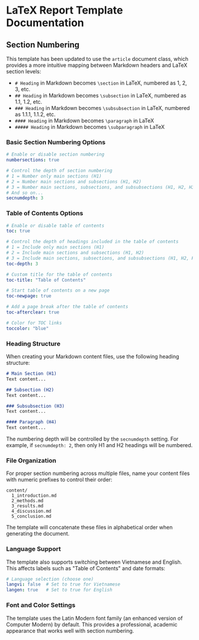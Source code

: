 # LaTeX Report Template Documentation

## Section Numbering

This template has been updated to use the `article` document class, which provides a more intuitive mapping between Markdown headers and LaTeX section levels:

- `# Heading` in Markdown becomes `\section` in LaTeX, numbered as 1, 2, 3, etc.
- `## Heading` in Markdown becomes `\subsection` in LaTeX, numbered as 1.1, 1.2, etc.
- `### Heading` in Markdown becomes `\subsubsection` in LaTeX, numbered as 1.1.1, 1.1.2, etc.
- `#### Heading` in Markdown becomes `\paragraph` in LaTeX
- `##### Heading` in Markdown becomes `\subparagraph` in LaTeX

### Basic Section Numbering Options

```yaml
# Enable or disable section numbering
numbersections: true

# Control the depth of section numbering
# 1 = Number only main sections (H1)
# 2 = Number main sections and subsections (H1, H2)
# 3 = Number main sections, subsections, and subsubsections (H1, H2, H3)
# And so on...
secnumdepth: 3
```

### Table of Contents Options

```yaml
# Enable or disable table of contents
toc: true

# Control the depth of headings included in the table of contents
# 1 = Include only main sections (H1)
# 2 = Include main sections and subsections (H1, H2)
# 3 = Include main sections, subsections, and subsubsections (H1, H2, H3)
toc-depth: 3

# Custom title for the table of contents
toc-title: "Table of Contents"

# Start table of contents on a new page
toc-newpage: true

# Add a page break after the table of contents
toc-afterclear: true

# Color for TOC links
toccolor: "blue"
```

### Heading Structure

When creating your Markdown content files, use the following heading structure:

```markdown
# Main Section (H1)
Text content...

## Subsection (H2)
Text content...

### Subsubsection (H3)
Text content...

#### Paragraph (H4)
Text content...
```

The numbering depth will be controlled by the `secnumdepth` setting. For example, if `secnumdepth: 2`, then only H1 and H2 headings will be numbered.

### File Organization

For proper section numbering across multiple files, name your content files with numeric prefixes to control their order:

```
content/
  1_introduction.md
  2_methods.md
  3_results.md
  4_discussion.md
  5_conclusion.md
```

The template will concatenate these files in alphabetical order when generating the document.

### Language Support

The template also supports switching between Vietnamese and English. This affects labels such as "Table of Contents" and date formats:

```yaml
# Language selection (choose one)
langvi: false  # Set to true for Vietnamese
langen: true   # Set to true for English
```

### Font and Color Settings

The template uses the Latin Modern font family (an enhanced version of Computer Modern) by default. This provides a professional, academic appearance that works well with section numbering.
